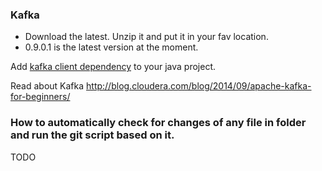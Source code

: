 ### Kafka

  * Download the latest. Unzip it and put it in your fav location. 
  * 0.9.0.1 is the latest version at the moment. 


Add [kafka client dependency](http://mvnrepository.com/artifact/org.apache.kafka/kafka-clients) to your java project. 


Read about Kafka 
http://blog.cloudera.com/blog/2014/09/apache-kafka-for-beginners/




### How to automatically check for changes of any file in folder and run the git script based on it. 
TODO 